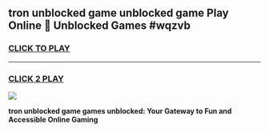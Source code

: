 
## tron unblocked game unblocked game Play Online 👋 Unblocked Games #wqzvb
<h3>
<a href="https://premium.freeplayer.one?title=tron_unblocked_game&ref=21F">CLICK TO PLAY</a></h3>
<hr>

<h3>
<a href="https://premium.freeplayer.one?title=tron_unblocked_game&ref=21F">CLICK 2 PLAY</a>
  
</h3>

<a href="https://premium.freeplayer.one?title=tron_unblocked_game&ref=21F/"><img src="https://clearcache.store/games.png"></a>


**tron unblocked game games unblocked: Your Gateway to Fun and Accessible Online Gaming**
